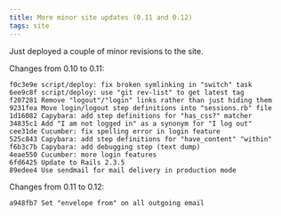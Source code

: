 ```yaml
---
title: More minor site updates (0.11 and 0.12)
tags: site
---
```


Just deployed a couple of minor revisions to the site.

Changes from 0.10 to 0.11:

    f0c3e9e script/deploy: fix broken symlinking in "switch" task
    6ee9c8f script/deploy: use "git rev-list" to get latest tag
    f207281 Remove "logout"/"login" links rather than just hiding them
    9231fea Move login/logout step definitions into "sessions.rb" file
    1d16082 Capybara: add step definitions for "has_css?" matcher
    34835c1 Add "I am not logged in" as a synonym for "I log out"
    cee31de Cucumber: fix spelling error in login feature
    525c843 Capybara: add step definitions for "have_content" "within"
    f6b3c7b Capybara: add debugging step (text dump)
    4eae550 Cucumber: more login features
    6fd6425 Update to Rails 2.3.5
    89edee4 Use sendmail for mail delivery in production mode

Changes from 0.11 to 0.12:

    a948fb7 Set "envelope from" on all outgoing email
